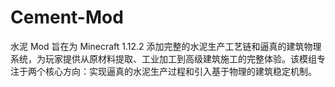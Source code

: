 # Cement-Mod
水泥 Mod 旨在为 Minecraft 1.12.2 添加完整的水泥生产工艺链和逼真的建筑物理系统，为玩家提供从原材料提取、工业加工到高级建筑施工的完整体验。该模组专注于两个核心方向：实现逼真的水泥生产过程和引入基于物理的建筑稳定机制。
